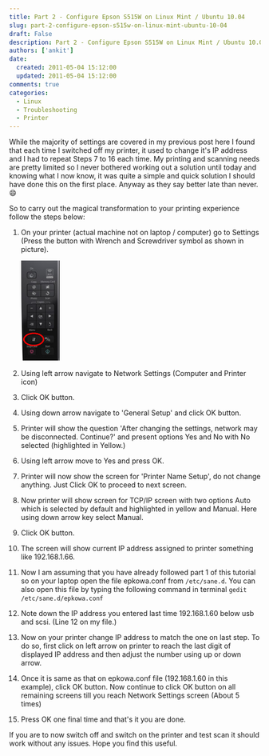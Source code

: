 ```yaml
---
title: Part 2 - Configure Epson S515W on Linux Mint / Ubuntu 10.04
slug: part-2-configure-epson-s515w-on-linux-mint-ubuntu-10-04
draft: False
description: Part 2 - Configure Epson S515W on Linux Mint / Ubuntu 10.04
authors: ['ankit']
date: 
  created: 2011-05-04 15:12:00
  updated: 2011-05-04 15:12:00
comments: true
categories:
  - Linux
  - Troubleshooting
  - Printer
---
```


While the majority of settings are covered in my previous post here I found that each time I switched off my printer, it used to change it's IP address and I had to repeat Steps 7 to 16 each time. My printing and scanning needs are pretty limited so I never bothered working out a solution until today and knowing what I now know, it was quite a simple and quick solution I should have done this on the first place. Anyway as they say better late than never. :smile:

So to carry out the magical transformation to your printing experience follow the steps below:

<!-- more -->

1. On your printer (actual machine not on laptop / computer) go to Settings (Press the button with Wrench and Screwdriver symbol as shown in picture).
   
   ![Alt Text](../assets/images/2016/07/201011_Fig_6.png)

2. Using left arrow navigate to Network Settings (Computer and Printer icon)

3. Click OK button.

4. Using down arrow navigate to 'General Setup' and click OK button.

5. Printer will show the question 'After changing the settings, network may be disconnected. Continue?' and present options Yes and No with No selected (highlighted in Yellow.)

6. Using left arrow move to Yes and press OK.

7. Printer will now show the screen for 'Printer Name Setup', do not change anything. Just Click OK to proceed to next screen.

8.  Now printer will show screen for TCP/IP screen with two options Auto which is selected by default and highlighted in yellow and Manual. Here using down arrow key select Manual.

9.  Click OK button.

10. The screen will show current IP address assigned to printer something like 192.168.1.66.

11. Now I am assuming that you have already followed part 1 of this tutorial so on your laptop open the file epkowa.conf from `/etc/sane.d`. You can also open this file by typing the following command in terminal `gedit /etc/sane.d/epkowa.conf`

12. Note down the IP address you entered last time 192.168.1.60 below usb and scsi. (Line 12 on my file.)

13. Now on your printer change IP address to match the one on last step. To do so, first click on left arrow on printer to reach the last digit of displayed IP address and then adjust the number using up or down arrow.

14. Once it is same as that on epkowa.conf file (192.168.1.60 in this example), click OK button. Now continue to click OK button on all remaining screens till you reach Network Settings screen (About 5 times)

15. Press OK one final time and that's it you are done.


If you are to now switch off and switch on the printer and test scan it should work without any issues.
Hope you find this useful.
